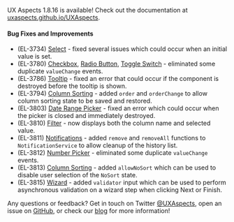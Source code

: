 UX Aspects 1.8.16 is available! Check out the documentation at [uxaspects.github.io/UXAspects](https://uxaspects.github.io/UXAspects).

#### Bug Fixes and Improvements
* (EL-3734) [Select](https://uxaspects.github.io/UXAspects/#/components/select#select) - fixed several issues which could occur when an initial value is set.
* (EL-3780) [Checkbox](https://uxaspects.github.io/UXAspects/#/components/input-controls#checkbox), [Radio Button](https://uxaspects.github.io/UXAspects/#/components/input-controls#radio-button), [Toggle Switch](https://uxaspects.github.io/UXAspects/#/components/input-controls#toggle-switch) - eliminated some duplicate `valueChange` events.
* (EL-3786) [Tooltip](https://uxaspects.github.io/UXAspects/#/components/tooltips#tooltips) - fixed an error that could occur if the component is destroyed before the tooltip is shown.
* (EL-3794) [Column Sorting](https://uxaspects.github.io/UXAspects/#/components/tables#column-sorting) - added `order` and `orderChange` to allow column sorting state to be saved and restored.
* (EL-3803) [Date Range Picker](https://uxaspects.github.io/UXAspects/#/components/date-time-picker#date-range-picker) - fixed an error which could occur when the picker is closed and immediately destroyed.
* (EL-3810) [Filter](https://uxaspects.github.io/UXAspects/#/components/tables#filters) - now displays both the column name and selected value.
* (EL-3811) [Notifications](https://uxaspects.github.io/UXAspects/#/components/notifications#notifications) - added `remove` and `removeAll` functions to `NotificationService` to allow cleanup of the history list.
* (EL-3812) [Number Picker](https://uxaspects.github.io/UXAspects/#/components/input-controls#number-picker) - eliminated some duplicate `valueChange` events.
* (EL-3813) [Column Sorting](https://uxaspects.github.io/UXAspects/#/components/tables#column-sorting) - added `allowNoSort` which can be used to disable user selection of the `NoSort` state.
* (EL-3815) [Wizard](https://uxaspects.github.io/UXAspects/#/components/wizard#wizard) - added `validator` input which can be used to perform asynchronous validation on a wizard step when clicking Next or Finish.

Any questions or feedback? Get in touch on Twitter [@UXAspects](https://twitter.com/UXAspects), open an issue on [GitHub](https://github.com/UXAspects/UXAspects/issues), or check our [blog](https://uxaspects.github.io/UXAspects/#/blog) for more information!
